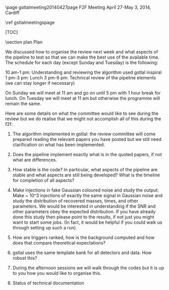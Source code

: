 \page gstlalmeeting20140427page F2F Meeting April 27-May 3, 2014, Cardiff

\ref gstlalmeetingspage

[TOC]

\section plan Plan

We discussed how to organise the review next week and what aspects of the pipeline to test so that we can make the best use of the available time. The schedule for each day (except Sunday and Tuesday) is the following:

10 am-1 pm: Understanding and reviewing the algorithm used gstlal inspiral
1 pm-3 pm: Lunch
3 pm-6 pm: Technical review of the pipeline elements (we can stay longer if necessary)

On Sunday we will meet at 11 am and go on until 5 pm with 1 hour break for lunch. On Tuesday we will meet at 11 am but otherwise the programme will remain the same. 

Here are some details on what the committee would like to see during the review but we do realise that we might not accomplish all of this during the f2f:

1. The algorithm implemented in gstlal: the review committee will come prepared reading the relevant papers you have posted but we still need clarification on what has been implemented.

2. Does the pipeline implement exactly what is in the quoted papers, if not what are differences.

3. How stable is the code? In particular, what aspects of the pipeline are stable and what aspects are still being developed? What is the timeline for completion of all aspects?

4. Make injections in fake Gaussian coloured noise and study the output: Make ~ 10^3 injections of exactly the same signal in Gaussian noise and study the distribution of recovered masses, times, and other parameters. We would be interested in understanding if the SNR and other parameters obey the expected distribution. If you have already done this study then please point to the results, if not just you might want to start some jobs. (In fact, it would be helpful if you could walk us through setting up such a run). 

5. How are triggers ranked, how is the background computed and how does that compare theoretical expectations?

6. gstlal uses the same template bank for all detectors and data. How robust this?

7. During the afternoon sessions we will walk through the codes but it is up to you how you would like to organise this.

8. Status of technical documentation 
